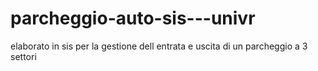 # parcheggio-auto-sis---univr
elaborato in sis per la gestione dell entrata e uscita di un parcheggio a 3 settori
